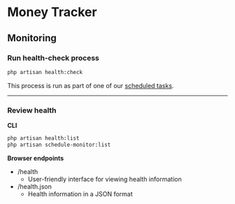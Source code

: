 # Money Tracker
## Monitoring

### Run health-check process
```bash
php artisan health:check
```
This process is run as part of one of our [scheduled tasks](SETUP-TASKS.md).

---

### Review health

**CLI**
```bash
php artisan health:list
php artisan schedule-monitor:list
```

**Browser endpoints**
- /health
  - User-friendly interface for viewing health information
- /health.json
  - Health information in a JSON format 